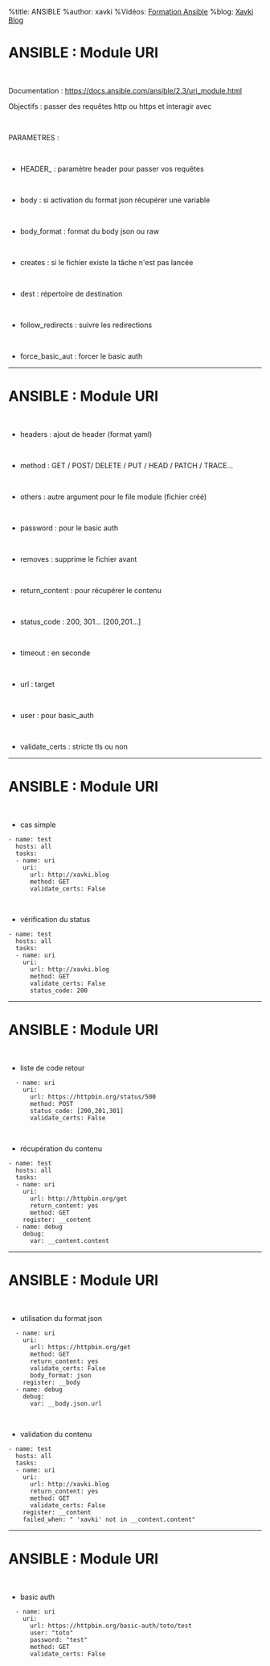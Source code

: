 %title: ANSIBLE
%author: xavki
%Vidéos: [Formation Ansible](https://www.youtube.com/playlist?list=PLn6POgpklwWoCpLKOSw3mXCqbRocnhrh-)
%blog: [Xavki Blog](https://xavki.blog)


# ANSIBLE : Module URI


<br>

Documentation : https://docs.ansible.com/ansible/2.3/uri_module.html

Objectifs : passer des requêtes http ou https et interagir avec

<br>

PARAMETRES :

<br>

* HEADER_ : paramètre header pour passer vos requêtes

<br>

* body : si activation du format json récupérer une variable

<br>

* body_format : format du body json ou raw

<br>

* creates : si le fichier existe la tâche n'est pas lancée

<br>

* dest : répertoire de destination

<br>

* follow_redirects : suivre les redirections

<br>

* force_basic_aut : forcer le basic auth

--------------------------------------------------------------------------------

# ANSIBLE : Module URI


<br>

* headers : ajout de header (format yaml)

<br>

* method : GET / POST/ DELETE / PUT / HEAD / PATCH / TRACE...

<br>

* others : autre argument pour le file module (fichier créé)

<br>

* password : pour le basic auth

<br>

* removes : supprime le fichier avant

<br>

* return_content : pour récupérer le contenu

<br>

* status_code : 200, 301... [200,201...]

<br>

* timeout : en seconde

<br>

* url : target

<br>

* user : pour basic_auth

<br>

* validate_certs : stricte tls ou non

--------------------------------------------------------------------------------

# ANSIBLE : Module URI


<br>

* cas simple

```
- name: test
  hosts: all
  tasks:
  - name: uri
    uri: 
      url: http://xavki.blog
      method: GET
      validate_certs: False
```

<br>

* vérification du status

```
- name: test
  hosts: all
  tasks:
  - name: uri
    uri: 
      url: http://xavki.blog
      method: GET
      validate_certs: False
      status_code: 200
```

--------------------------------------------------------------------------------

# ANSIBLE : Module URI


<br>

* liste de code retour

```
  - name: uri
    uri: 
      url: https://httpbin.org/status/500
      method: POST
      status_code: [200,201,301]
      validate_certs: False
```

<br>

* récupération du contenu

```
- name: test
  hosts: all
  tasks:
  - name: uri
    uri: 
      url: http://httpbin.org/get
      return_content: yes
      method: GET
    register: __content
  - name: debug
    debug:
      var: __content.content
```

--------------------------------------------------------------------------------

# ANSIBLE : Module URI


<br>

* utilisation du format json

```
  - name: uri
    uri: 
      url: https://httpbin.org/get
      method: GET
      return_content: yes
      validate_certs: False
      body_format: json
    register: __body
  - name: debug
    debug:
      var: __body.json.url
```

<br>

* validation du contenu

```
- name: test
  hosts: all
  tasks:
  - name: uri
    uri: 
      url: http://xavki.blog
      return_content: yes
      method: GET
      validate_certs: False
    register: __content
    failed_when: " 'xavki' not in __content.content"
```

--------------------------------------------------------------------------------

# ANSIBLE : Module URI


<br>

* basic auth

```
  - name: uri
    uri: 
      url: https://httpbin.org/basic-auth/toto/test
      user: "toto"
      password: "test"
      method: GET
      validate_certs: False
```


